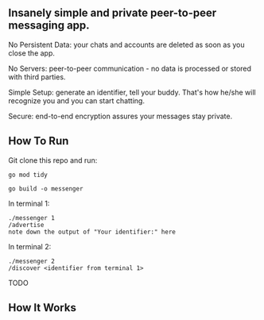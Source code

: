 ## Insanely simple and private peer-to-peer messaging app.

No Persistent Data: your chats and accounts are deleted as soon as you close the app.

No Servers: peer-to-peer communication - no data is processed or stored with third parties.

Simple Setup: generate an identifier, tell your buddy. That's how he/she will recognize you and you can start chatting.

Secure: end-to-end encryption assures your messages stay private.

## How To Run

Git clone this repo and run:
```
go mod tidy
```

```
go build -o messenger
```
In terminal 1:
```
./messenger 1
/advertise
note down the output of "Your identifier:" here
```
In terminal 2:
```
./messenger 2
/discover <identifier from terminal 1>
```



TODO

## How It Works
